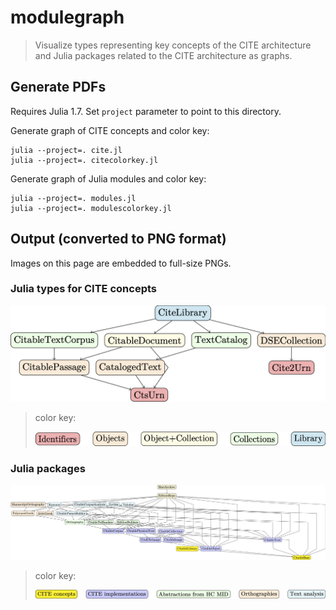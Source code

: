 # modulegraph

> Visualize types representing key concepts of the CITE architecture and Julia packages related to the CITE architecture as graphs.


## Generate PDFs

Requires Julia 1.7.  Set `project` parameter to point to this directory.


Generate graph of CITE concepts and color key:

```
julia --project=. cite.jl
julia --project=. citecolorkey.jl
```


Generate graph of Julia modules and color key:

```
julia --project=. modules.jl
julia --project=. modulescolorkey.jl
```

## Output (converted to PNG format)

Images on this page are embedded to full-size PNGs.

### Julia types for CITE concepts

[![CITE concepts](graphs/cite-concepts.png)](graphs/cite-concepts.png)

> color key:
>
> [![concepts: color key](graphs/concepts-colorkey.png)](graphs/concepts-colorkey.png)


### Julia packages


[![Julia packages](graphs/packages.png)](graphs/packages.png)

> color key:
>
> [![packages: color key](graphs/packages-colorkey.png)](graphs/packages-colorkey)

